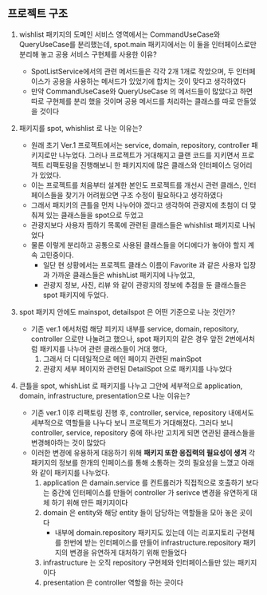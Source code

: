 ## 프로젝트 구조 

1. wishlist 패키지의 도메인 서비스 영역에서는 CommandUseCase와 QueryUseCase를 분리했는데, spot.main 패키지에서는 이 둘을 인터페이스로만 분리해 놓고 공용 서비스 구현체를 사용한 이유?
    - SpotListService에서의 관련 메서드들은 각각 2개 1개로 작았으며, 두 인터페이스가 공용을 사용하는 메서드가 있었기에 합치는 것이 맞다고 생각하였다
    - 만약 CommandUseCase와 QueryUseCase 의 메서드들이 많았다고 하면 따로 구현체를 분리 했을 것이며 공용 메서드를 처리하는 클래스를 따로 만들었을 것이다

2. 패키지를 spot, whishlist 로 나눈 이유는?
    - 원래 초기 Ver.1 프로젝트에서는 service, domain, repository, controller 패키지로만 나누었다. 그러나 프로젝트가 거대해지고 클랜 코드를 지키면서 프로젝트 리팩토링을 진행해보니 한 패키지지에 많은 클래스와 인터페이스 덩어리가 있었다.
    - 이는 프로젝트를 처음부터 설계한 본인도 프로젝트를 개선시 관련 클래스, 인터페이스들을 찾기가 어려웠으면 구조 수정이 필요하다고 생각하였다
    - 그래서 패지키의 큰틀을 먼저 나누어야 겠다고 생각하여 관광지에 초첨이 더 맞춰져 있는 클래스들을 spot으로 두었고
    - 관광지보다 사용자 찜하기 목록에 관련된 클래스들은 whishlist 패키지로 나눠었다
    - 물론 이렇게 분리하고 공통으로 사용된 클래스들을 어디에다가 놓아야 할지 계속 고민중이다.
      - 일단 현 상황에서는 프로젝트 클래스 이름이 Favorite 과 같은 사용자 입장과 가까운 클래스들은 whishList 패키지에 나누었고, 
      - 관광지 정보, 사진, 리뷰 와 같이 관광지의 정보에 추점을 둔 클래스들은 spot 패키지에 두었다.

3. spot 패키지 안에도 mainspot, detailspot 은 어떤 기준으로 나눈 것인가?
    - 기존 ver.1 에서처럼 해당 피키지 내부를 service, domain, repository, controller 으로만 나눌려고 했으나, spot 패키지의 같은 경우 앞전 2번에서처럼 패키지를 나누어 관련 클래스들이 거대 했다,
        1. 그래서 더 디테일적으로 메인 페이지 관련된 mainSpot
        2. 관광지 세부 페이지와 관련된 DetailSpot 으로 패키지를 나누었다


4. 큰틀을 spot, whishList 로 패키지를 나누고 그안에 세부적으로 application, domain, infrastructure, presentation으로 나눈 이유는?
    - 기존 ver.1 이후 리팩토링 진행 후, controller, service, repository 내에서도 세부적으로 역할들을 나누다 보니 프로젝트가 거대해졌다. 그러다 보니 controller, service, repository 중에 하나만 고치게 되면 연관된 클래스들을 변경해야하는 것이 많았다
    - 이러한 변경에 유용하게 대응하기 위해 **패키지 또한 응집력의 필요성이 생겨** 각 패키지의 정보를 한개의 인페이스를 통해 소통하는 것의 필요성을 느꼈고 아래 와 같이 패키지를 나누었다.
      1. application 은 damain.service 를 컨트롤러가 직접적으로 호출하기 보다는 중간에 인터페이스를 만들어 controller 가 serivce 변경을 유연하게 대체 하기 위해 만든 패키지이다
      2. domain 은 entity와 해당 entity 들이 담당하는 역할들을 모아 놓은 곳이다
         - 내부에 domain.repository 패키지도 있는데 이는 리포지토리 구현체를 한번에 받는 인터페이스를 만들어 infrastructure.repository 패키지의 변경을 유연하게 대처하기 위해 만들었다
      3. infrastructure 는 오직 repository 구현체와 인터페이스들만 있는 패키지이다
      4. presentation 은 controller 역할을 하는 곳이다 


